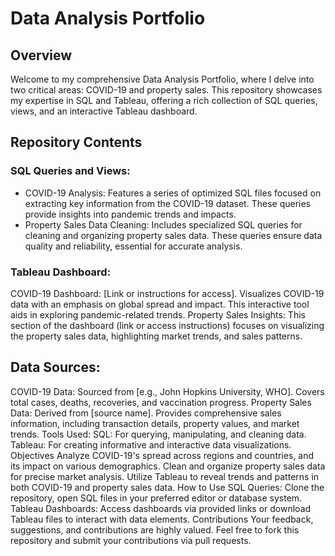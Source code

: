 # Data Analysis Portfolio

## Overview

Welcome to my comprehensive Data Analysis Portfolio, where I delve into two critical areas: COVID-19 and property sales. This repository showcases my expertise in SQL and Tableau, offering a rich collection of SQL queries, views, and an interactive Tableau dashboard.

## Repository Contents

### SQL Queries and Views:

* COVID-19 Analysis: Features a series of optimized SQL files focused on extracting key information from the COVID-19 dataset. These queries provide insights into pandemic trends and impacts.
* Property Sales Data Cleaning: Includes specialized SQL queries for cleaning and organizing property sales data. These queries ensure data quality and reliability, essential for accurate analysis.

### Tableau Dashboard:
COVID-19 Dashboard: [Link or instructions for access]. Visualizes COVID-19 data with an emphasis on global spread and impact. This interactive tool aids in exploring pandemic-related trends.
Property Sales Insights: This section of the dashboard (link or access instructions) focuses on visualizing the property sales data, highlighting market trends, and sales patterns.

## Data Sources:
COVID-19 Data: Sourced from [e.g., John Hopkins University, WHO]. Covers total cases, deaths, recoveries, and vaccination progress.
Property Sales Data: Derived from [source name]. Provides comprehensive sales information, including transaction details, property values, and market trends.
Tools Used:
SQL: For querying, manipulating, and cleaning data.
Tableau: For creating informative and interactive data visualizations.
Objectives
Analyze COVID-19's spread across regions and countries, and its impact on various demographics.
Clean and organize property sales data for precise market analysis.
Utilize Tableau to reveal trends and patterns in both COVID-19 and property sales data.
How to Use
SQL Queries: Clone the repository, open SQL files in your preferred editor or database system.
Tableau Dashboards: Access dashboards via provided links or download Tableau files to interact with data elements.
Contributions
Your feedback, suggestions, and contributions are highly valued. Feel free to fork this repository and submit your contributions via pull requests.


